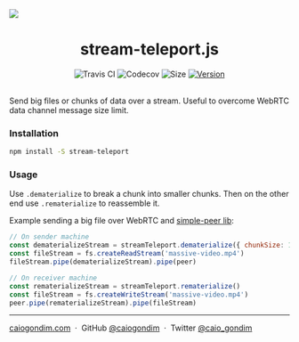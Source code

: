 <img src="https://cdn.rawgit.com/caiogondim/stream-teleport.js/master/logo/banner.svg">

<h1 align="center">stream-teleport.js</h1>

<div align="center">
<img src="http://travis-ci.org/caiogondim/stream-teleport.js.svg?branch=master" alt="Travis CI"> <img src="https://codecov.io/gh/caiogondim/stream-teleport.js/branch/master/graph/badge.svg" alt="Codecov"> <img src="http://img.badgesize.io/caiogondim/redux-whenever.js/master/src/index.js?compression=gzip" alt="Size"> <a href="https://www.npmjs.com/package/stream-teleport"><img src="https://img.shields.io/npm/v/stream-teleport.svg" alt="Version" /></a>
</div>

<br>

Send big files or chunks of data over a stream.
Useful to overcome WebRTC data channel message size limit.

### Installation

```bash
npm install -S stream-teleport
```

### Usage

Use `.dematerialize` to break a chunk into smaller chunks. Then on the other end use `.rematerialize`
to reassemble it.

Example sending a big file over WebRTC and [simple-peer lib](https://github.com/feross/simple-peer):

```js
// On sender machine
const dematerializeStream = streamTeleport.dematerialize({ chunkSize: 1024 })
const fileStream = fs.createReadStream('massive-video.mp4')
fileStream.pipe(dematerializeStream).pipe(peer)

// On receiver machine
const rematerializeStream = streamTeleport.rematerialize()
const fileStream = fs.createWriteStream('massive-video.mp4')
peer.pipe(rematerializeStream).pipe(fileStream)
```

---

[caiogondim.com](https://caiogondim.com) &nbsp;&middot;&nbsp;
GitHub [@caiogondim](https://github.com/caiogondim) &nbsp;&middot;&nbsp;
Twitter [@caio_gondim](https://twitter.com/caio_gondim)
